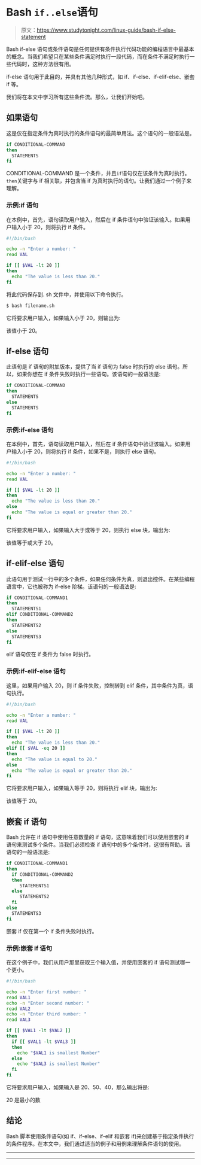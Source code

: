 # Bash `if..else`语句

> 原文：<https://www.studytonight.com/linux-guide/bash-if-else-statement>

Bash if-else 语句或条件语句是任何提供有条件执行代码功能的编程语言中最基本的概念。当我们希望只在某些条件满足时执行一段代码，而在条件不满足时执行一些代码时，这种方法很有用。

if-else 语句用于此目的，并具有其他几种形式，如 if、if-else、if-elif-else、嵌套 if 等。

我们将在本文中学习所有这些条件流。那么，让我们开始吧。

## 如果语句

这是仅在指定条件为真时执行的条件语句的最简单用法。这个语句的一般语法是。

```sh
if CONDITIONAL-COMMAND
then
  STATEMENTS
fi
```

CONDITIONAL-COMMAND 是一个条件，并且`if`语句仅在该条件为真时执行。`then`关键字与 if 相关联，并包含当 if 为真时执行的语句。让我们通过一个例子来理解。

### 示例:if 语句

在本例中，首先，语句读取用户输入，然后在 if 条件语句中验证该输入。如果用户输入小于 20，则将执行 if 条件。

```sh
#!/bin/bash

echo -n "Enter a number: "
read VAL

if [[ $VAL -lt 20 ]]
then
  echo "The value is less than 20."
fi
```

将此代码保存到. sh 文件中，并使用以下命令执行。

```sh
$ bash filename.sh
```

它将要求用户输入，如果输入小于 20，则输出为:

该值小于 20。

## if-else 语句

此语句是 if 语句的附加版本，提供了当 if 语句为 false 时执行的 else 语句。所以，如果你想在 if 条件失败时执行一些语句。该语句的一般语法是:

```sh
if CONDITIONAL-COMMAND
then
  STATEMENTS
else
  STATEMENTS
fi
```

### 示例:if-else 语句

在本例中，首先，语句读取用户输入，然后在 if 条件语句中验证该输入。如果用户输入小于 20，则将执行 if 条件，如果不是，则执行 else 语句。

```sh
#!/bin/bash

echo -n "Enter a number: "
read VAL

if [[ $VAL -lt 20 ]]
then
  echo "The value is less than 20."
else
  echo "The value is equal or greater than 20."
fi
```

它将要求用户输入，如果输入大于或等于 20，则执行 else 块，输出为:

该值等于或大于 20。

## if-elif-else 语句

此语句用于测试一行中的多个条件，如果任何条件为真，则退出控件。在某些编程语言中，它也被称为 if-else 阶梯。该语句的一般语法是:

```sh
if CONDITIONAL-COMMAND1
then
  STATEMENTS1
elif CONDITIONAL-COMMAND2
then
  STATEMENTS2
else
  STATEMENTS3
fi
```

elif 语句仅在 if 条件为 false 时执行。

### 示例:if-elif-else 语句

这里，如果用户输入 20，则 if 条件失败，控制转到 elif 条件，其中条件为真，语句执行。

```sh
#!/bin/bash

echo -n "Enter a number: "
read VAL

if [[ $VAL -lt 20 ]]
then
  echo "The value is less than 20."
elif [[ $VAL -eq 20 ]]
then
  echo "The value is equal to 20."
else
  echo "The value is equal or greater than 20."
fi
```

它将要求用户输入，如果输入等于 20，则将执行 elif 块，输出为:

该值等于 20。

## 嵌套 if 语句

Bash 允许在 if 语句中使用任意数量的 if 语句，这意味着我们可以使用嵌套的 if 语句来测试多个条件。当我们必须检查 if 语句中的多个条件时，这很有帮助。该语句的一般语法是:

```sh
if CONDITIONAL-COMMAND1
then
  if CONDITIONAL-COMMAND2
  then
     STATEMENTS1
  else
     STATEMENTS2
  fi
else
  STATEMENTS3 
fi
```

嵌套 if 仅在第一个 if 条件失败时执行。

### 示例:嵌套 if 语句

在这个例子中，我们从用户那里获取三个输入值，并使用嵌套的 if 语句测试哪一个更小。

```sh
#!/bin/bash

echo -n "Enter first number: "
read VAL1
echo -n "Enter second number: "
read VAL2
echo -n "Enter third number: "
read VAL3

if [[ $VAL1 -lt $VAL2 ]]
then
  if [[ $VAL1 -lt $VAL3 ]]
  then
    echo "$VAL1 is smallest Number"
  else
    echo "$VAL3 is smallest Number"
  fi
fi
```

它将要求用户输入，如果输入是 20、50、40，那么输出将是:

20 是最小的数

## 结论

Bash 脚本使用条件语句(如 if、if-else、if-elif 和嵌套 if)来创建基于指定条件执行的条件程序。在本文中，我们通过适当的例子和用例来理解条件语句的使用。

* * *

* * *